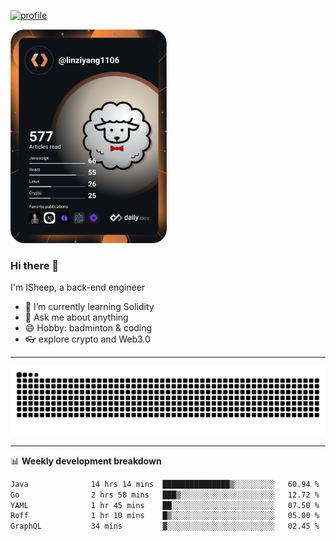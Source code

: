 [![profile](https://user-images.githubusercontent.com/54968314/208005045-e4b42f3b-833d-4242-bfcc-e764865553a2.svg)](https://www.calligrapher.ai/)

<a href="https://app.daily.dev/linziyang1106"><img src="/devcard.png" width="250" alt="ISheep's Dev Card"/></a>

### Hi there 🐏

I'm ISheep, a back-end engineer

- 🔭 I’m currently learning Solidity
- 💬 Ask me about anything
- 😄 Hobby: badminton & coding
- 👓 explore crypto and Web3.0

-------

![](https://raw.githubusercontent.com/ISheepp/ISheepp/output/github-contribution-grid-snake.svg)

-------

📊 **Weekly development breakdown**
<!--START_SECTION:waka-->

```txt
Java              14 hrs 14 mins  ███████████████▒░░░░░░░░░   60.94 %
Go                2 hrs 58 mins   ███▒░░░░░░░░░░░░░░░░░░░░░   12.72 %
YAML              1 hr 45 mins    ██░░░░░░░░░░░░░░░░░░░░░░░   07.50 %
Roff              1 hr 10 mins    █▒░░░░░░░░░░░░░░░░░░░░░░░   05.00 %
GraphQL           34 mins         ▓░░░░░░░░░░░░░░░░░░░░░░░░   02.45 %
```

<!--END_SECTION:waka-->
